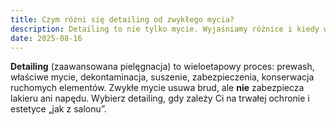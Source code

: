 ```yaml
---
title: Czym różni się detailing od zwykłego mycia?
description: Detailing to nie tylko mycie. Wyjaśniamy różnice i kiedy warto wybrać pakiet premium.
date: 2025-08-16
---
```


**Detailing** (zaawansowana pielęgnacja) to wieloetapowy proces: prewash, właściwe mycie, dekontaminacja, suszenie, zabezpieczenia, konserwacja ruchomych elementów. Zwykłe mycie usuwa brud, ale **nie** zabezpiecza lakieru ani napędu. Wybierz detailing, gdy zależy Ci na trwałej ochronie i estetyce „jak z salonu”.
